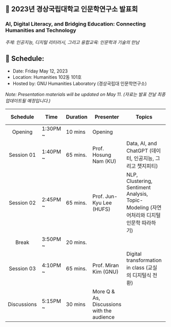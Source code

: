 ## 🌿 2023년 경상국립대학교 인문학연구소 발표회
### AI, Digital Literacy, and Bridging Education: Connecting Humanities and Technology
_주제: 인공지능, 디지털 리터러시, 그리고 융합교육: 인문학과 기술의 만남_

## 🌱 Schedule:
+ Date: Friday May 12, 2023
+ Location: Humanities 102동 101호
+ Hosted by: GNU Humanities Laboratory (경상국립대 인문학연구소)

_Note: Presentation materials will be updated on May 11. (자료는 발표 전날 최종 업데이트될 예정입니다.)_

|Schedule | Time | Duration | Presenter | Topics | Lecture materials |
|:--:|--|--|--|--|--|
|Opening| 1:30PM ~ | 10 mins | Opening |  ||
|Session 01 |1:40PM ~  | 65 mins.| Prof. Hosung Nam (KU) |  Data, AI, and ChatGPT (데이터, 인공지능, 그리고 챗지피티) | |
|Session 02 |2:45PM ~  | 65 mins.| Prof. Jun-Kyu Lee (HUFS) |NLP, Clustering, Sentiment Analysis, Topic-Modeling (자연어처리와 디지털인문학 따라하기) ||
|Break| 3:50PM ~  |20 mins.  |||
|Session 03 |4:10PM ~ | 65 mins.| Prof. Miran Kim (GNU) | Digital transformation in class (교실의 디지털식 전환) ||
| Discussions| 5:15PM ~ | 30 mins| More Q & As, Discussions with the audience | ||


